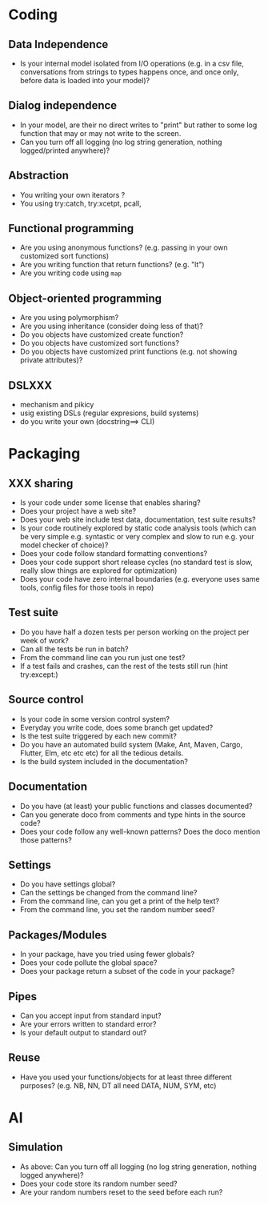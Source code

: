 # Coding

## Data Independence

- Is your internal model isolated from I/O operations (e.g. in a csv file, conversations from strings to types happens once, and once only, before data is loaded into your model)?


## Dialog independence

- In your model, are their no direct writes to "print" but rather to some log function that may or may not write to the screen.
- Can you turn off all logging (no log string generation, nothing logged/printed anywhere)?


## Abstraction
- You writing your own iterators ?
- You using try:catch, try:xcetpt, pcall,

## Functional programming

- Are you using anonymous functions? (e.g. passing in your own customized sort functions)
- Are you writing function that return functions? (e.g. "lt")
- Are you writing code using `map`

## Object-oriented programming

- Are you using polymorphism?
- Are you using inheritance (consider doing less of that)?
- Do you objects have customized create function?
- Do you objects have customized sort functions?
- Do you objects have customized print functions (e.g. not showing private attributes)?

## DSLXXX
- mechanism and pikicy
- usig existing DSLs (regular expresions, build systems)
- do you write your own (docstring==> CLI)

# Packaging

## XXX sharing
- Is your code under some license that enables sharing?
- Does your project have a web site?
- Does your web site include test data, documentation, test suite results?
- Is your code routinely explored by  static code analysis tools (which can be very  simple e.g. syntastic or very complex and slow to run e.g. your model checker of choice)?
- Does your code follow standard formatting conventions?
- Does your code support short release cycles (no standard test is slow, really slow things are explored for optimization)
- Does your code have zero internal boundaries (e.g. everyone uses same tools, config files for those tools in repo)


## Test suite
- Do you have half a dozen tests per person working on the project per week of work?
- Can all the tests be run in batch?
- From the command line can you run just one test?
- If a test fails and crashes, can the rest of the tests still run (hint try:except:)

## Source control
- Is your code in some version control system?
- Everyday you write code, does some branch get updated?
- Is the test suite triggered by each new commit? 
- Do you have an automated build system (Make, Ant, Maven, Cargo, Flutter, Elm, etc etc etc) for all the tedious details.
- Is the build system included in the documentation?

## Documentation
- Do you have (at least) your public functions and classes documented?
- Can you generate doco from comments and type hints in the source code?
- Does your code follow any well-known patterns? Does the doco mention those patterns?

## Settings
- Do you have settings global?
- Can the settings be changed from the command line?
- From the command line, can you get a print of the help text?
- From the command line, you set the random number seed?

## Packages/Modules
- In your package, have you tried using fewer globals?
- Does your code pollute the global space?
- Does your package return a subset of the code in your package?


## Pipes
- Can you accept input from standard input?
- Are your errors written to standard error?
- Is your default output to standard out?

## Reuse
- Have you used your functions/objects for at least three different purposes? (e.g. NB, NN, DT all need DATA, NUM, SYM, etc)


# AI

## Simulation

- As above: Can you turn off all logging (no log string generation, nothing logged anywhere)?
- Does your code store its random number seed?
- Are your random numbers reset to the seed before each run? 




